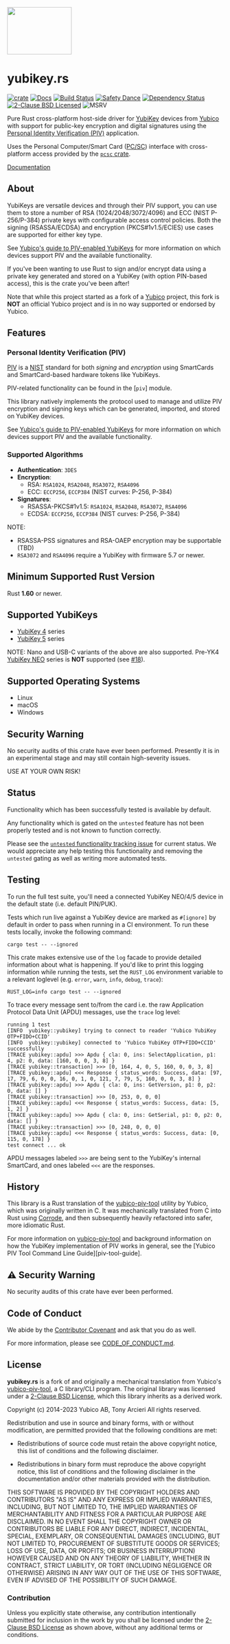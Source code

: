 <img src="https://raw.githubusercontent.com/iqlusioninc/yubikey.rs/main/img/logo.png" width="150" height="110">

# yubikey.rs

[![crate][crate-image]][crate-link]
[![Docs][docs-image]][docs-link]
[![Build Status][build-image]][build-link]
[![Safety Dance][safety-image]][safety-link]
[![Dependency Status][deps-image]][deps-link]
[![2-Clause BSD Licensed][license-image]][license-link]
![MSRV][msrv-image]

Pure Rust cross-platform host-side driver for [YubiKey] devices from [Yubico]
with support for public-key encryption and digital signatures using the
[Personal Identity Verification (PIV)][PIV] application.

Uses the Personal Computer/Smart Card ([PC/SC]) interface with cross-platform
access provided by the [`pcsc` crate].

[Documentation][docs-link]

## About

YubiKeys are versatile devices and through their PIV support, you can use them
to store a number of RSA (1024/2048/3072/4096) and ECC (NIST P-256/P-384) private keys
with configurable access control policies. Both the signing (RSASSA/ECDSA) and
encryption (PKCS#1v1.5/ECIES) use cases are supported for either key type.

See [Yubico's guide to PIV-enabled YubiKeys][yk-guide] for more information
on which devices support PIV and the available functionality.

If you've been wanting to use Rust to sign and/or encrypt data using a
private key generated and stored on a YubiKey (with option PIN-based access),
this is the crate you've been after!

Note that while this project started as a fork of a [Yubico] project,
this fork is **NOT** an official Yubico project and is in no way supported or
endorsed by Yubico.

## Features

### Personal Identity Verification (PIV)

[PIV] is a [NIST] standard for both *signing* and *encryption*
using SmartCards and SmartCard-based hardware tokens like YubiKeys.

PIV-related functionality can be found in the [`piv`] module.

This library natively implements the protocol used to manage and
utilize PIV encryption and signing keys which can be generated, imported,
and stored on YubiKey devices.

See [Yubico's guide to PIV-enabled YubiKeys][yk-guide] for more information
on which devices support PIV and the available functionality.

### Supported Algorithms
- **Authentication**: `3DES`
- **Encryption**:
  - RSA: `RSA1024`, `RSA2048`, `RSA3072`, `RSA4096`
  - ECC: `ECCP256`, `ECCP384` (NIST curves: P-256, P-384)
- **Signatures**:
  - RSASSA-PKCS#1v1.5: `RSA1024`, `RSA2048`, `RSA3072`, `RSA4096`
  - ECDSA: `ECCP256`, `ECCP384` (NIST curves: P-256, P-384)

NOTE:

- RSASSA-PSS signatures and RSA-OAEP encryption may be supportable (TBD)
- `RSA3072` and `RSA4096` require a YubiKey with firmware 5.7 or newer.

## Minimum Supported Rust Version

Rust **1.60** or newer.

## Supported YubiKeys

- [YubiKey 4] series
- [YubiKey 5] series

NOTE: Nano and USB-C variants of the above are also supported.
      Pre-YK4 [YubiKey NEO] series is **NOT** supported (see [#18]).

## Supported Operating Systems

- Linux
- macOS
- Windows

## Security Warning

No security audits of this crate have ever been performed. Presently it is in
an experimental stage and may still contain high-severity issues.

USE AT YOUR OWN RISK!

## Status

Functionality which has been successfully tested is available by default.

Any functionality which is gated on the `untested` feature has not been
properly tested and is not known to function correctly.

Please see the [`untested` functionality tracking issue] for current status.
We would appreciate any help testing this functionality and removing the
`untested` gating as well as writing more automated tests.

## Testing

To run the full test suite, you'll need a connected YubiKey NEO/4/5 device in
the default state (i.e. default PIN/PUK).

Tests which run live against a YubiKey device are marked as `#[ignore]` by
default in order to pass when running in a CI environment. To run these
tests locally, invoke the following command:

```shell
cargo test -- --ignored
```

This crate makes extensive use of the `log` facade to provide detailed
information about what is happening. If you'd like to print this logging
information while running the tests, set the `RUST_LOG` environment variable
to a relevant loglevel (e.g. `error`, `warn`, `info`, `debug`, `trace`):

```shell
RUST_LOG=info cargo test -- --ignored
```

To trace every message sent to/from the card i.e. the raw
Application Protocol Data Unit (APDU) messages, use the `trace` log level:

```text
running 1 test
[INFO  yubikey::yubikey] trying to connect to reader 'Yubico YubiKey OTP+FIDO+CCID'
[INFO  yubikey::yubikey] connected to 'Yubico YubiKey OTP+FIDO+CCID' successfully
[TRACE yubikey::apdu] >>> Apdu { cla: 0, ins: SelectApplication, p1: 4, p2: 0, data: [160, 0, 0, 3, 8] }
[TRACE yubikey::transaction] >>> [0, 164, 4, 0, 5, 160, 0, 0, 3, 8]
[TRACE yubikey::apdu] <<< Response { status_words: Success, data: [97, 17, 79, 6, 0, 0, 16, 0, 1, 0, 121, 7, 79, 5, 160, 0, 0, 3, 8] }
[TRACE yubikey::apdu] >>> Apdu { cla: 0, ins: GetVersion, p1: 0, p2: 0, data: [] }
[TRACE yubikey::transaction] >>> [0, 253, 0, 0, 0]
[TRACE yubikey::apdu] <<< Response { status_words: Success, data: [5, 1, 2] }
[TRACE yubikey::apdu] >>> Apdu { cla: 0, ins: GetSerial, p1: 0, p2: 0, data: [] }
[TRACE yubikey::transaction] >>> [0, 248, 0, 0, 0]
[TRACE yubikey::apdu] <<< Response { status_words: Success, data: [0, 115, 0, 178] }
test connect ... ok
```

APDU messages labeled `>>>` are being sent to the YubiKey's internal SmartCard,
and ones labeled `<<<` are the responses.

## History

This library is a Rust translation of the [yubico-piv-tool] utility by
Yubico, which was originally written in C. It was mechanically translated
from C into Rust using [Corrode], and then subsequently heavily
refactored into safer, more idiomatic Rust.

For more information on [yubico-piv-tool] and background information on how
the YubiKey implementation of PIV works in general, see the
[Yubico PIV Tool Command Line Guide][piv-tool-guide].

## ⚠️ Security Warning

No security audits of this crate have ever been performed.

## Code of Conduct

We abide by the [Contributor Covenant][cc-md] and ask that you do as well.

For more information, please see [CODE_OF_CONDUCT.md][cc-md].

## License

**yubikey.rs** is a fork of and originally a mechanical translation from
Yubico's [yubico-piv-tool], a C library/CLI program. The original library
was licensed under a [2-Clause BSD License][BSDL], which this library inherits
as a derived work.

Copyright (c) 2014-2023 Yubico AB, Tony Arcieri
All rights reserved.

Redistribution and use in source and binary forms, with or without
modification, are permitted provided that the following conditions are
met:

* Redistributions of source code must retain the above copyright
  notice, this list of conditions and the following disclaimer.

* Redistributions in binary form must reproduce the above
  copyright notice, this list of conditions and the following
  disclaimer in the documentation and/or other materials provided
  with the distribution.

THIS SOFTWARE IS PROVIDED BY THE COPYRIGHT HOLDERS AND CONTRIBUTORS
"AS IS" AND ANY EXPRESS OR IMPLIED WARRANTIES, INCLUDING, BUT NOT
LIMITED TO, THE IMPLIED WARRANTIES OF MERCHANTABILITY AND FITNESS FOR
A PARTICULAR PURPOSE ARE DISCLAIMED. IN NO EVENT SHALL THE COPYRIGHT
OWNER OR CONTRIBUTORS BE LIABLE FOR ANY DIRECT, INDIRECT, INCIDENTAL,
SPECIAL, EXEMPLARY, OR CONSEQUENTIAL DAMAGES (INCLUDING, BUT NOT
LIMITED TO, PROCUREMENT OF SUBSTITUTE GOODS OR SERVICES; LOSS OF USE,
DATA, OR PROFITS; OR BUSINESS INTERRUPTION) HOWEVER CAUSED AND ON ANY
THEORY OF LIABILITY, WHETHER IN CONTRACT, STRICT LIABILITY, OR TORT
(INCLUDING NEGLIGENCE OR OTHERWISE) ARISING IN ANY WAY OUT OF THE USE
OF THIS SOFTWARE, EVEN IF ADVISED OF THE POSSIBILITY OF SUCH DAMAGE.

### Contribution

Unless you explicitly state otherwise, any contribution intentionally
submitted for inclusion in the work by you shall be licensed under the
[2-Clause BSD License][BSDL] as shown above, without any additional terms
or conditions.

[//]: # (badges)

[crate-image]:  https://buildstats.info/crate/yubikey
[crate-link]: https://crates.io/crates/yubikey
[docs-image]: https://docs.rs/yubikey/badge.svg
[docs-link]: https://docs.rs/yubikey/
[license-image]: https://img.shields.io/badge/license-BSD-blue.svg
[license-link]: https://github.com/iqlusioninc/yubikey.rs/blob/main/COPYING
[msrv-image]: https://img.shields.io/badge/rustc-1.81+-blue.svg
[safety-image]: https://img.shields.io/badge/unsafe-forbidden-success.svg
[safety-link]: https://github.com/rust-secure-code/safety-dance/
[build-image]: https://github.com/iqlusioninc/yubikey.rs/workflows/CI/badge.svg?branch=main&event=push
[build-link]: https://github.com/iqlusioninc/yubikey.rs/actions
[deps-image]: https://deps.rs/repo/github/iqlusioninc/yubikey.rs/status.svg
[deps-link]: https://deps.rs/repo/github/iqlusioninc/yubikey.rs

[//]: # (general links)

[YubiKey]: https://www.yubico.com/products/yubikey-hardware/
[Yubico]: https://www.yubico.com/
[PIV]: https://piv.idmanagement.gov/
[NIST]: https://www.nist.gov/
[PC/SC]: https://en.wikipedia.org/wiki/PC/SC
[`pcsc` crate]: https://github.com/bluetech/pcsc-rust
[yk-guide]: https://developers.yubico.com/PIV/Introduction/YubiKey_and_PIV.html
[YubiKey NEO]: https://support.yubico.com/support/solutions/articles/15000006494-yubikey-neo
[YubiKey 4]: https://support.yubico.com/support/solutions/articles/15000006486-yubikey-4
[YubiKey 5]: https://www.yubico.com/products/yubikey-5-overview/
[yubico-piv-tool]: https://github.com/Yubico/yubico-piv-tool/
[Corrode]: https://github.com/jameysharp/corrode
[cc-web]: https://contributor-covenant.org/
[cc-md]: https://github.com/iqlusioninc/yubikey.rs/blob/main/CODE_OF_CONDUCT.md
[BSDL]: https://opensource.org/licenses/BSD-2-Clause
[`untested` functionality tracking issue]: https://github.com/iqlusioninc/yubikey.rs/issues/280

[//]: # (github issues)

[#18]: https://github.com/iqlusioninc/yubikey.rs/issues/18
[#20]: https://github.com/iqlusioninc/yubikey.rs/issues/20
[#21]: https://github.com/iqlusioninc/yubikey.rs/issues/21
[#22]: https://github.com/iqlusioninc/yubikey.rs/issues/22
[#23]: https://github.com/iqlusioninc/yubikey.rs/issues/23
[#24]: https://github.com/iqlusioninc/yubikey.rs/issues/24
[#25]: https://github.com/iqlusioninc/yubikey.rs/issues/25
[#26]: https://github.com/iqlusioninc/yubikey.rs/issues/26
[#27]: https://github.com/iqlusioninc/yubikey.rs/issues/27
[#28]: https://github.com/iqlusioninc/yubikey.rs/issues/28
